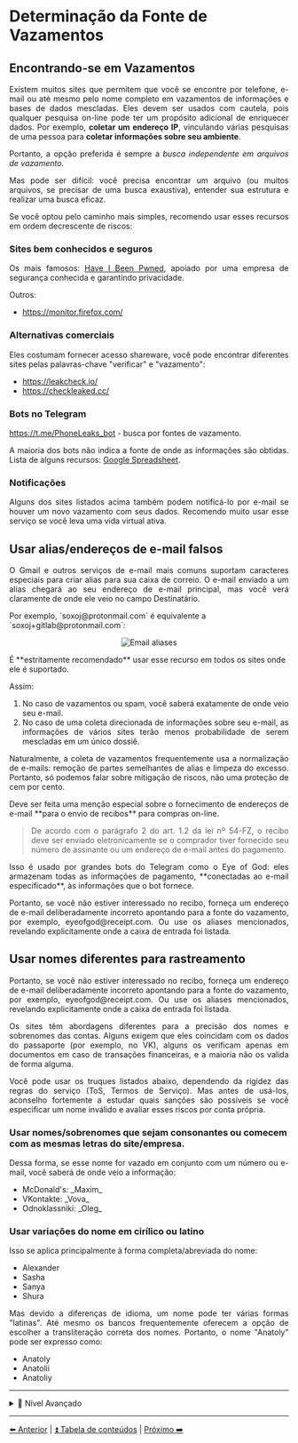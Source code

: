 <h1>Determinação da Fonte de Vazamentos</h1>

<h2>Encontrando-se em Vazamentos</h2>

<p align="justify">Existem muitos sites que permitem que você se encontre por telefone, e-mail ou até mesmo pelo nome completo em vazamentos de informações e bases de dados mescladas. Eles devem ser usados com cautela, pois qualquer pesquisa on-line pode ter um propósito adicional de enriquecer dados. Por exemplo, <strong>coletar um endereço IP</strong>, vinculando várias pesquisas de uma pessoa para <strong>coletar informações sobre seu ambiente</strong>.</p>

<p align="justify">Portanto, a opção preferida é sempre a <em>busca independente em arquivos de vazamento</em>.</p>

<p align="justify">Mas pode ser difícil: você precisa encontrar um arquivo (ou muitos arquivos, se precisar de uma busca exaustiva), entender sua estrutura e realizar uma busca eficaz.</p>

<p align="justify">Se você optou pelo caminho mais simples, recomendo usar esses recursos em ordem decrescente de riscos:</p>

<h3>Sites bem conhecidos e seguros</h3>

<p align="justify">Os mais famosos: <a href="https://haveibeenpwned.com/">Have I Been Pwned</a>, apoiado por uma empresa de segurança conhecida e garantindo privacidade.</p>

<p>Outros:</p>

<ul>
    <li><a href="https://monitor.firefox.com/">https://monitor.firefox.com/</a></li>
</ul>


<h3>Alternativas comerciais</h3>

<p align="justify">Eles costumam fornecer acesso shareware, você pode encontrar diferentes sites pelas palavras-chave "verificar" e "vazamento":</p>

<ul>
    <li><a href="https://leakcheck.io/">https://leakcheck.io/</a></li>
    <li><a href="https://checkleaked.cc/">https://checkleaked.cc/</a></li>
</ul>

<h3>Bots no Telegram</h3>

<p align="justify"><a href="https://t.me/PhoneLeaks_bot">https://t.me/PhoneLeaks_bot</a> - busca por fontes de vazamento.</p>

<p align="justify">A maioria dos bots não indica a fonte de onde as informações são obtidas. Lista de alguns recursos: <a href="https://docs.google.com/spreadsheets/d/1XerMPGwaDz1FG1gBumBp6jzOgSqhWcQWgZmhxoT60WA/edit#gid=0">Google Spreadsheet</a>.</p>

<h3>Notificações</h3>

<p align="justify">Alguns dos sites listados acima também podem notificá-lo por e-mail se houver um novo vazamento com seus dados. Recomendo muito usar esse serviço se você leva uma vida virtual ativa.</p>

<h2>Usar alias/endereços de e-mail falsos</h2>

<p align="justify">O Gmail e outros serviços de e-mail mais comuns suportam caracteres especiais para criar alias para sua caixa de correio. O e-mail enviado a um alias chegará ao seu endereço de e-mail principal, mas você verá claramente de onde ele veio no campo Destinatário.</p>

<p>Por exemplo, `soxoj@protonmail.com` é equivalente a `soxoj+gitlab@protonmail.com`:</p>

<p align="center"><img width="800"  src="https://user-images.githubusercontent.com/31013580/193665517-c06dd5d4-1c6b-468d-8a16-34db0e0689a5.png" alt="Email aliases">

<p>É **estritamente recomendado** usar esse recurso em todos os sites onde ele é suportado.</p>

<p>Assim:</p>

<ol align="justify">
    <li>No caso de vazamentos ou spam, você saberá exatamente de onde veio seu e-mail.</li>
    <li>No caso de uma coleta direcionada de informações sobre seu e-mail, as informações de vários sites terão menos probabilidade de serem mescladas em um único dossiê.</li>
</ol>

<p align="justify">Naturalmente, a coleta de vazamentos frequentemente usa a normalização de e-mails: remoção de partes semelhantes de alias e limpeza do excesso. Portanto, só podemos falar sobre mitigação de riscos, não uma proteção de cem por cento.</p>

<p align="justify">Deve ser feita uma menção especial sobre o fornecimento de endereços de e-mail **para o envio de recibos** para compras on-line.</p>

<blockquote align="justify">
    De acordo com o parágrafo 2 do art. 1.2 da lei nº 54-FZ, o recibo deve ser enviado eletronicamente se o comprador tiver fornecido seu número de assinante ou um endereço de e-mail antes do pagamento.
</blockquote>

<p align="justify">Isso é usado por grandes bots do Telegram como o Eye of God: eles armazenam todas as informações de pagamento, **conectadas ao e-mail especificado**, às informações que o bot fornece.</p>

<p align="justify">Portanto, se você não estiver interessado no recibo, forneça um endereço de e-mail deliberadamente incorreto apontando para a fonte do vazamento, por exemplo, eyeofgod@receipt.com. Ou use os aliases mencionados, revelando explicitamente onde a caixa de entrada foi listada.</p>

<h2>Usar nomes diferentes para rastreamento</h2>

<p align="justify">Portanto, se você não estiver interessado no recibo, forneça um endereço de e-mail deliberadamente incorreto apontando para a fonte do vazamento, por exemplo, eyeofgod@receipt.com. Ou use os aliases mencionados, revelando explicitamente onde a caixa de entrada foi listada.</p>

<p align="justify">Os sites têm abordagens diferentes para a precisão dos nomes e sobrenomes das contas. Alguns exigem que eles coincidam com os dados do passaporte (por exemplo, no VK), alguns os verificam apenas em documentos em caso de transações financeiras, e a maioria não os valida de forma alguma.</p>

<p align="justify">Você pode usar os truques listados abaixo, dependendo da rigidez das regras do serviço (ToS, Termos de Serviço). Mas antes de usá-los, aconselho fortemente a estudar quais sanções são possíveis se você especificar um nome inválido e avaliar esses riscos por conta própria.</p>

<h3>Usar nomes/sobrenomes que sejam consonantes ou comecem com as mesmas letras do site/empresa.</h3>

<p align="justify">Dessa forma, se esse nome for vazado em conjunto com um número ou e-mail, você saberá de onde veio a informação:</p>

<ul>
    <li>McDonald's: _Maxim_</li>
    <li>VKontakte: _Vova_</li>
    <li>Odnoklassniki: _Oleg_</li>
</ul>

<h3>Usar variações do nome em cirílico ou latino</h3>

<p>Isso se aplica principalmente à forma completa/abreviada do nome:</p>

<ul>
    <li>Alexander</li>
    <li>Sasha</li>
    <li>Sanya</li>
    <li>Shura</li>
</ul>

<p align="justify">Mas devido a diferenças de idioma, um nome pode ter várias formas "latinas". Até mesmo os bancos frequentemente oferecem a opção de escolher a transliteração correta dos nomes. Portanto, o nome "Anatoly" pode ser expresso como:</p>

<ul>
    <li>Anatoly</li>
    <li>Anatolii</li>
    <li>Anatoliy</li>
</ul>

<hr>

<details align="justify">
    <summary>🥷 Nível Avançado</summary>
    <p>Usando o gerenciador de senhas BitWarden para gerar alias de e-mail</p>
    <p>O gerenciador de senhas BitWarden permite que você gere alias de e-mail aleatórios com um sinal de adição, bem como endereços de caixa de correio catch-all e até caixas de correio para encaminhamento.</p>
    <p>Leia mais sobre esses recursos na seção "🥷 Nível Avançado" da seção de <a href="email.md">Caixa de Correio</a>.</p>
    <img src="../../assets/img/bitwarden_en.png" alt="imagem">
</details>

<hr>

[⬅️ Anterior](10-vazamentos-dados.md) | [⏫ Tabela de conteúdos](../README.md) | [Próximo ➡️](12-tokens-canary.md)